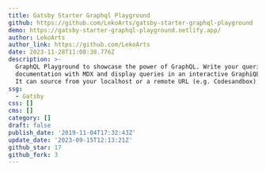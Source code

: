 ```yaml
---
title: Gatsby Starter Graphql Playground
github: https://github.com/LekoArts/gatsby-starter-graphql-playground
demo: https://gatsby-starter-graphql-playground.netlify.app/
author: LekoArts
author_link: https://github.com/LekoArts
date: 2023-11-28T11:08:38.776Z
description: >-
  GraphQL Playground to showcase the power of GraphQL. Write your queries and
  documentation with MDX and display queries in an interactive GraphiQL window.
  It can source from your localhost or a remote URL (e.g. Codesandbox).
ssg:
  - Gatsby
css: []
cms: []
category: []
draft: false
publish_date: '2019-11-04T17:32:43Z'
update_date: '2023-09-15T12:13:21Z'
github_star: 17
github_fork: 3
---
```

